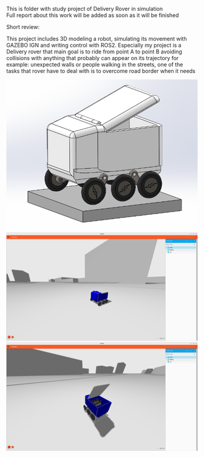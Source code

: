 This is folder with study project of Delivery Rover in simulation\
Full report about this work will be added as soon as it will be finished

Short review:

This project includes 3D modeling a robot, simulating its movement with GAZEBO IGN and writing control with ROS2.
Especially my project is a Delivery rover that main goal is to ride from point A to point B avoiding collisions
with anything that probably can appear on its trajectory for example: unexpected walls or people walking in the streets,
one of the tasks that rover have to deal with is to overcome road border when it needs

![SW_rover](https://github.com/JustArtemm/myworks/raw/main/Robotics/DeliveryRover/Rover.png)
![GZ_rover1](https://github.com/JustArtemm/myworks/raw/main/Robotics/DeliveryRover/rover1.png)
![GZ_rover2](https://github.com/JustArtemm/myworks/raw/main/Robotics/DeliveryRover/rover2.png)
